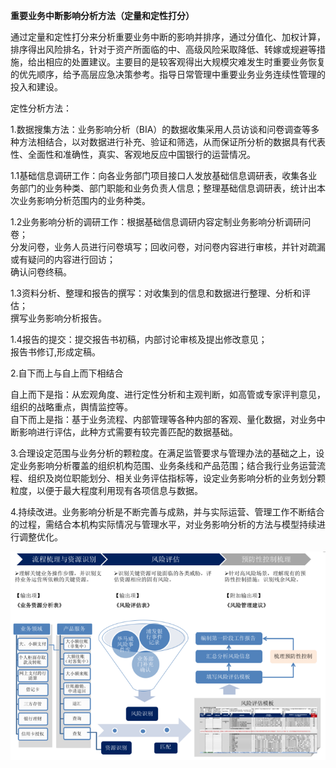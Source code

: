**重要业务中断影响分析方法（定量和定性打分）**

通过定量和定性打分来分析重要业务中断的影响并排序，通过分值化、加权计算，排序得出风险排名，针对于资产所面临的中、高级风险采取降低、转嫁或规避等措施，给出相应的处置建议。主要目的是较客观得出大规模灾难发生时重要业务恢复的优先顺序，给予高层应急决策参考。指导日常管理中重要业务业务连续性管理的投入和建设。

定性分析方法：

1.数据搜集方法：业务影响分析（BIA）的数据收集采用人员访谈和问卷调查等多种方法相结合，以对数据进行补充、验证和筛选，从而保证所分析的数据具有代表性、全面性和准确性，真实、客观地反应中国银行的运营情况。

1.1基础信息调研工作：向各业务部门项目接口人发放基础信息调研表，收集各业务部门的业务种类、部门职能和业务负责人信息；整理基础信息调研表，统计出本次业务影响分析范围内的业务种类。

1.2业务影响分析的调研工作：根据基础信息调研内容定制业务影响分析调研问卷；  
分发问卷，业务人员进行问卷填写；回收问卷，对问卷内容进行审核，并针对疏漏或有疑问的内容进行回访；  
确认问卷终稿。

1.3资料分析、整理和报告的撰写：对收集到的信息和数据进行整理、分析和评估；  
撰写业务影响分析报告。

1.4报告的提交：提交报告书初稿，内部讨论审核及提出修改意见；  
报告书修订,形成定稿。

2.自下而上与自上而下相结合

自上而下是指：从宏观角度、进行定性分析和主观判断，如高管或专家评判意见，组织的战略重点，舆情监控等。  
自下而上是指：基于业务流程、内部管理等各种内部的客观、量化数据，对业务中断影响进行评估，此种方式需要有较完善匹配的数据基础。

3.合理设定范围与业务分析的颗粒度。在满足监管要求与管理办法的基础之上，设定业务影响分析覆盖的组织机构范围、业务条线和产品范围；结合我行业务运营流程、组织及岗位职能划分、相关业务评估指标等，设定业务影响分析的业务划分颗粒度，以便于最大程度利用现有各项信息与数据。

4.持续改进。业务影响分析是不断完善与成熟，并与实际运营、管理工作不断结合的过程，需结合本机构实际情况与管理水平，对业务影响分析的方法与模型持续进行调整优化。

![](/assets/import00.png)

